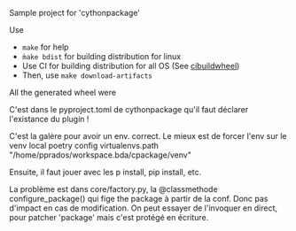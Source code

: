Sample project for 'cythonpackage'

Use 
- `make` for help
- `m̀ake bdist` for building distribution for linux
- Use CI for building distribution for all OS (See [cibuildwheel](https://cibuildwheel.readthedocs.io/en/stable/))
- Then, use `make download-artifacts`

All the generated wheel were 

C'est dans le pyproject.toml de cythonpackage qu'il faut déclarer l'existance du plugin !

C'est la galère pour avoir un env. correct.
Le mieux est de forcer l'env sur le venv local
poetry config virtualenvs.path "/home/pprados/workspace.bda/cpackage/venv"

Ensuite, il faut jouer avec les p install, pip install, etc.

La problème est dans core/factory.py, la @classmethode configure_package()
qui fige the package à partir de la conf. Donc pas d'impact en cas de modification.
On peut essayer de l'invoquer en direct, pour patcher 'package' mais c'est protégé en écriture.